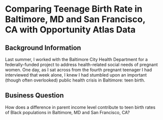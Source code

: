 # Comparing Teenage Birth Rate in Baltimore, MD and San Francisco, CA with Opportunity Atlas Data
## Background Information 

Last summer, I worked with the Baltimore City Health Department for a federally-funded project to address health-related social needs of pregnant women. One day, as I sat across from the fourth pregnant teenager I had interviewed that week alone, I knew I had stumbled upon an important (though often overlooked) public health crisis in Baltimore: teen birth.

## Business Question

How does a difference in parent income level contribute to teen birth rates of Black populations in Baltimore, MD and San Francisco, CA? 
